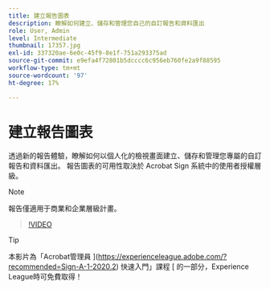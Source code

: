 ```yaml
---
title: 建立報告圖表
description: 瞭解如何建立、儲存和管理您自己的自訂報告和資料匯出
role: User, Admin
level: Intermediate
thumbnail: 17357.jpg
exl-id: 337320ae-6e0c-45f9-8e1f-751a293375ad
source-git-commit: e9efa4f72801b5dcccc6c956eb760fe2a9f88595
workflow-type: tm+mt
source-wordcount: '97'
ht-degree: 17%

---
```


# 建立報告圖表

透過新的報告體驗，瞭解如何以個人化的檢視畫面建立、儲存和管理您專屬的自訂報告和資料匯出。 報告圖表的可用性取決於 Acrobat Sign 系統中的使用者授權層級。

>[!NOTE]
>
>報告僅適用于商業和企業層級計畫。

>[!VIDEO](https://video.tv.adobe.com/v/33812?hidetitle=true)

>[!TIP]
>
>本影片為「Acrobat管理員 ](https://experienceleague.adobe.com/?recommended=Sign-A-1-2020.2) 快速入門」課程 [ 的一部分，Experience League時可免費取得！
